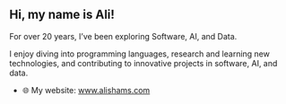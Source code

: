 ## Hi, my name is Ali!

For over 20 years, I’ve been exploring Software, AI, and Data.

I enjoy diving into programming languages, research and learning new technologies, and contributing to innovative projects in software, AI, and data.  

- 🌐 My website: www.alishams.com

 
